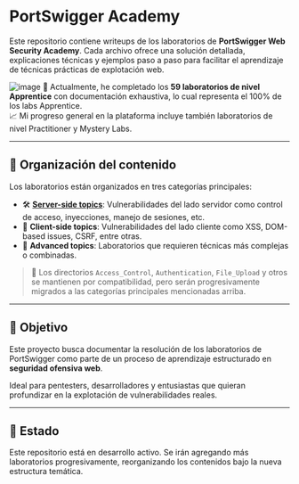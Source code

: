 # PortSwigger Academy

Este repositorio contiene writeups de los laboratorios de **PortSwigger Web Security Academy**. Cada archivo ofrece una solución detallada, explicaciones técnicas y ejemplos paso a paso para facilitar el aprendizaje de técnicas prácticas de explotación web.

![image](https://github.com/user-attachments/assets/1d0dc523-dde2-4865-a158-169c7031e8c0)
🚀 Actualmente, he completado los **59 laboratorios de nivel Apprentice** con documentación exhaustiva, lo cual representa el 100% de los labs Apprentice.  
📈 Mi progreso general en la plataforma incluye también laboratorios de nivel Practitioner y Mystery Labs.

---

## 📂 Organización del contenido

Los laboratorios están organizados en tres categorías principales:

- 🛠️ [**Server-side topics**](Server-side): Vulnerabilidades del lado servidor como control de acceso, inyecciones, manejo de sesiones, etc.
- 🧠 **Client-side topics**: Vulnerabilidades del lado cliente como XSS, DOM-based issues, CSRF, entre otras.
- 🔬 **Advanced topics**: Laboratorios que requieren técnicas más complejas o combinadas.

> 📁 Los directorios `Access_Control`, `Authentication`, `File_Upload` y otros se mantienen por compatibilidad, pero serán progresivamente migrados a las categorías principales mencionadas arriba.

---

## 📌 Objetivo

Este proyecto busca documentar la resolución de los laboratorios de PortSwigger como parte de un proceso de aprendizaje estructurado en **seguridad ofensiva web**.

Ideal para pentesters, desarrolladores y entusiastas que quieran profundizar en la explotación de vulnerabilidades reales.

---

## 🚧 Estado

Este repositorio está en desarrollo activo. Se irán agregando más laboratorios progresivamente, reorganizando los contenidos bajo la nueva estructura temática.
